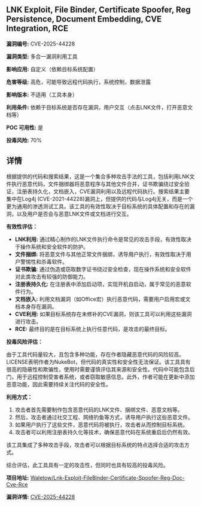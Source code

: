 ## LNK Exploit, File Binder, Certificate Spoofer, Reg Persistence, Document Embedding, CVE Integration, RCE

**漏洞编号:** CVE-2025-44228

**漏洞类型:** 多合一漏洞利用工具

**影响应用:** 自定义（依赖目标系统配置）

**危害等级:** 高危，可能导致远程代码执行，系统控制，数据泄露

**影响版本:** 不适用（工具本身）

**利用条件:** 依赖于目标系统是否存在漏洞，用户交互（点击LNK文件，打开恶意文档等）

**POC 可用性:** 是

**投毒风险:** 70%

## 详情

根据提供的代码和搜索结果，这是一个集合多种攻击手法的工具，包括利用LNK文件执行恶意代码，文件捆绑器将恶意程序与其他文件合并，证书欺骗绕过安全验证，注册表持久化，文档嵌入，CVE漏洞利用以及远程代码执行。搜索结果主要集中在Log4j (CVE-2021-44228)漏洞上，但提供的代码与Log4j无关，而是一个更为通用的渗透测试工具。该工具的有效性取决于目标系统的具体配置和存在的漏洞，以及用户是否会与恶意LNK文件或文档进行交互。

**有效性评估：**

*   **LNK利用:**  通过精心制作的LNK文件执行命令是常见的攻击手段，有效性取决于操作系统和安全软件的防护。
*   **文件捆绑:**  将恶意文件与其他正常文件捆绑，诱导用户执行，有效性取决于用户警惕性和杀毒软件。
*   **证书欺骗:**  通过伪造或窃取数字证书绕过安全检查，现在操作系统和安全软件对此类攻击有较强的防御能力。
*   **注册表持久化:**  在注册表中添加启动项，实现开机自启动，属于常见的恶意软件行为。
*   **文档嵌入:**  利用文档漏洞（如Office宏）执行恶意代码，需要用户启用宏或文档本身存在漏洞。
*   **CVE利用:**  如果目标系统存在未修补的CVE漏洞，则该工具可以利用这些漏洞进行攻击。
*   **RCE:**  最终目的是在目标系统上执行任意代码，是攻击的最终目标。

**投毒风险评估：**

由于工具代码量较大，且包含多种功能，存在作者隐藏恶意代码的风险较高。LICENSE表明作者为NukeBot，但代码的真实性和安全性无法保证。该工具具有很高的隐蔽性和欺骗性，使用时需要谨慎评估其来源和安全性。代码中可能包含后门，用于远程控制受害者系统，或者窃取敏感信息。此外，作者可能在更新中添加恶意功能，因此需要持续关注代码的安全性。

**利用方式：**

1.  攻击者首先需要制作包含恶意代码的LNK文件、捆绑文件、恶意文档等。
2.  然后，攻击者通过社交工程、网络钓鱼等方式，诱导用户执行这些恶意文件。
3.  如果用户执行了这些文件，恶意代码将被执行，攻击者从而控制目标系统。
4.  攻击者可以利用注册表持久化等技术，确保恶意代码在系统重启后仍然有效。

该工具集成了多种攻击手段，攻击者可以根据目标系统的特点选择合适的攻击方式。

综合评估，此工具具有一定的攻击性，但同时也具有较高的投毒风险。

**项目地址:** [Waletow/Lnk-Exploit-FileBinder-Certificate-Spoofer-Reg-Doc-Cve-Rce](https://github.com/Waletow/Lnk-Exploit-FileBinder-Certificate-Spoofer-Reg-Doc-Cve-Rce)

**漏洞详情:** [CVE-2025-44228](https://nvd.nist.gov/vuln/detail/CVE-2025-44228)